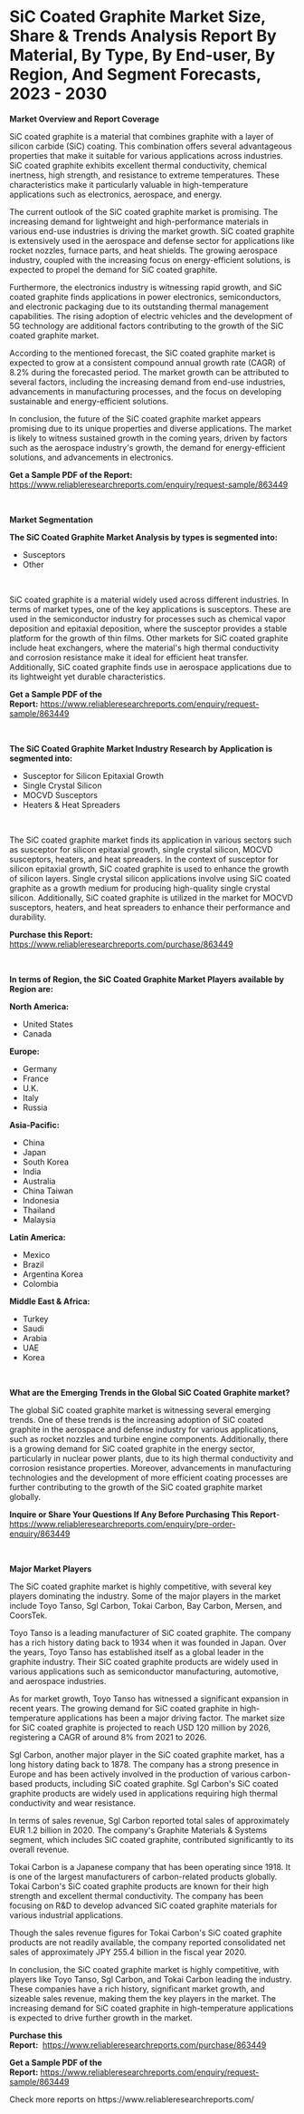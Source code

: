 <p><h1>SiC Coated Graphite Market Size, Share & Trends Analysis Report By Material, By Type, By End-user, By Region, And Segment Forecasts, 2023 - 2030</h1></p><p><strong>Market Overview and Report Coverage</strong></p>
<p><p>SiC coated graphite is a material that combines graphite with a layer of silicon carbide (SiC) coating. This combination offers several advantageous properties that make it suitable for various applications across industries. SiC coated graphite exhibits excellent thermal conductivity, chemical inertness, high strength, and resistance to extreme temperatures. These characteristics make it particularly valuable in high-temperature applications such as electronics, aerospace, and energy.</p><p>The current outlook of the SiC coated graphite market is promising. The increasing demand for lightweight and high-performance materials in various end-use industries is driving the market growth. SiC coated graphite is extensively used in the aerospace and defense sector for applications like rocket nozzles, furnace parts, and heat shields. The growing aerospace industry, coupled with the increasing focus on energy-efficient solutions, is expected to propel the demand for SiC coated graphite.</p><p>Furthermore, the electronics industry is witnessing rapid growth, and SiC coated graphite finds applications in power electronics, semiconductors, and electronic packaging due to its outstanding thermal management capabilities. The rising adoption of electric vehicles and the development of 5G technology are additional factors contributing to the growth of the SiC coated graphite market.</p><p>According to the mentioned forecast, the SiC coated graphite market is expected to grow at a consistent compound annual growth rate (CAGR) of 8.2% during the forecasted period. The market growth can be attributed to several factors, including the increasing demand from end-use industries, advancements in manufacturing processes, and the focus on developing sustainable and energy-efficient solutions.</p><p>In conclusion, the future of the SiC coated graphite market appears promising due to its unique properties and diverse applications. The market is likely to witness sustained growth in the coming years, driven by factors such as the aerospace industry's growth, the demand for energy-efficient solutions, and advancements in electronics.</p></p>
<p><strong>Get a Sample PDF of the Report:</strong> <a href="https://www.reliableresearchreports.com/enquiry/request-sample/863449">https://www.reliableresearchreports.com/enquiry/request-sample/863449</a></p>
<p>&nbsp;</p>
<p><strong>Market Segmentation</strong></p>
<p><strong>The SiC Coated Graphite Market Analysis by types is segmented into:</strong></p>
<p><ul><li>Susceptors</li><li>Other</li></ul></p>
<p>&nbsp;</p>
<p><p>SiC coated graphite is a material widely used across different industries. In terms of market types, one of the key applications is susceptors. These are used in the semiconductor industry for processes such as chemical vapor deposition and epitaxial deposition, where the susceptor provides a stable platform for the growth of thin films. Other markets for SiC coated graphite include heat exchangers, where the material's high thermal conductivity and corrosion resistance make it ideal for efficient heat transfer. Additionally, SiC coated graphite finds use in aerospace applications due to its lightweight yet durable characteristics.</p></p>
<p><strong>Get a Sample PDF of the Report:</strong>&nbsp;<a href="https://www.reliableresearchreports.com/enquiry/request-sample/863449">https://www.reliableresearchreports.com/enquiry/request-sample/863449</a></p>
<p>&nbsp;</p>
<p><strong>The SiC Coated Graphite Market Industry Research by Application is segmented into:</strong></p>
<p><ul><li>Susceptor for Silicon Epitaxial Growth</li><li>Single Crystal Silicon</li><li>MOCVD Susceptors</li><li>Heaters & Heat Spreaders</li></ul></p>
<p>&nbsp;</p>
<p><p>The SiC coated graphite market finds its application in various sectors such as susceptor for silicon epitaxial growth, single crystal silicon, MOCVD susceptors, heaters, and heat spreaders. In the context of susceptor for silicon epitaxial growth, SiC coated graphite is used to enhance the growth of silicon layers. Single crystal silicon applications involve using SiC coated graphite as a growth medium for producing high-quality single crystal silicon. Additionally, SiC coated graphite is utilized in the market for MOCVD susceptors, heaters, and heat spreaders to enhance their performance and durability.</p></p>
<p><strong>Purchase this Report:</strong>&nbsp; <a href="https://www.reliableresearchreports.com/purchase/863449">https://www.reliableresearchreports.com/purchase/863449</a></p>
<p>&nbsp;</p>
<p><strong>In terms of Region, the SiC Coated Graphite Market Players available by Region are:</strong></p>
<p>
    <p> <strong> North America: </strong>
        <ul>
            <li>United States</li>
            <li>Canada</li>
        </ul>
        </p> 
    <p> <strong> Europe: </strong>
        <ul>
            <li>Germany</li>
            <li>France</li>
            <li>U.K.</li>
            <li>Italy</li>
            <li>Russia</li>
        </ul>
        </p> 
    <p> <strong> Asia-Pacific: </strong>
        <ul>
            <li>China</li>
            <li>Japan</li>
            <li>South Korea</li>
            <li>India</li>
            <li>Australia</li>
            <li>China Taiwan</li>
            <li>Indonesia</li>
            <li>Thailand</li>
            <li>Malaysia</li>
        </ul>
        </p> 
    <p> <strong> Latin America: </strong>
        <ul>
            <li>Mexico</li>
            <li>Brazil</li>
            <li>Argentina Korea</li>
            <li>Colombia</li>
        </ul>
        </p> 
    <p> <strong> Middle East & Africa: </strong>
        <ul>
            <li>Turkey</li>
            <li>Saudi</li>
            <li>Arabia</li>
            <li>UAE</li>
            <li>Korea</li>
        </ul>
    </p>
    </p>
<p>&nbsp;</p>
<p><strong>What are the Emerging Trends in the Global SiC Coated Graphite market?</strong></p>
<p><p>The global SiC coated graphite market is witnessing several emerging trends. One of these trends is the increasing adoption of SiC coated graphite in the aerospace and defense industry for various applications, such as rocket nozzles and turbine engine components. Additionally, there is a growing demand for SiC coated graphite in the energy sector, particularly in nuclear power plants, due to its high thermal conductivity and corrosion resistance properties. Moreover, advancements in manufacturing technologies and the development of more efficient coating processes are further contributing to the growth of the SiC coated graphite market globally.</p></p>
<p><strong>Inquire or Share Your Questions If Any Before Purchasing This Report</strong>- <a href="https://www.reliableresearchreports.com/enquiry/pre-order-enquiry/863449">https://www.reliableresearchreports.com/enquiry/pre-order-enquiry/863449</a></p>
<p>&nbsp;</p>
<p><strong>Major Market Players</strong></p>
<p><p>The SiC coated graphite market is highly competitive, with several key players dominating the industry. Some of the major players in the market include Toyo Tanso, Sgl Carbon, Tokai Carbon, Bay Carbon, Mersen, and CoorsTek.</p><p>Toyo Tanso is a leading manufacturer of SiC coated graphite. The company has a rich history dating back to 1934 when it was founded in Japan. Over the years, Toyo Tanso has established itself as a global leader in the graphite industry. Their SiC coated graphite products are widely used in various applications such as semiconductor manufacturing, automotive, and aerospace industries.</p><p>As for market growth, Toyo Tanso has witnessed a significant expansion in recent years. The growing demand for SiC coated graphite in high-temperature applications has been a major driving factor. The market size for SiC coated graphite is projected to reach USD 120 million by 2026, registering a CAGR of around 8% from 2021 to 2026.</p><p>Sgl Carbon, another major player in the SiC coated graphite market, has a long history dating back to 1878. The company has a strong presence in Europe and has been actively involved in the production of various carbon-based products, including SiC coated graphite. Sgl Carbon's SiC coated graphite products are widely used in applications requiring high thermal conductivity and wear resistance.</p><p>In terms of sales revenue, Sgl Carbon reported total sales of approximately EUR 1.2 billion in 2020. The company's Graphite Materials & Systems segment, which includes SiC coated graphite, contributed significantly to its overall revenue.</p><p>Tokai Carbon is a Japanese company that has been operating since 1918. It is one of the largest manufacturers of carbon-related products globally. Tokai Carbon's SiC coated graphite products are known for their high strength and excellent thermal conductivity. The company has been focusing on R&D to develop advanced SiC coated graphite materials for various industrial applications.</p><p>Though the sales revenue figures for Tokai Carbon's SiC coated graphite products are not readily available, the company reported consolidated net sales of approximately JPY 255.4 billion in the fiscal year 2020.</p><p>In conclusion, the SiC coated graphite market is highly competitive, with players like Toyo Tanso, Sgl Carbon, and Tokai Carbon leading the industry. These companies have a rich history, significant market growth, and sizeable sales revenue, making them the key players in the market. The increasing demand for SiC coated graphite in high-temperature applications is expected to drive further growth in the market.</p></p>
<p><strong>Purchase this Report:</strong>&nbsp;&nbsp;<a href="https://www.reliableresearchreports.com/purchase/863449">https://www.reliableresearchreports.com/purchase/863449</a></p>
<p></p>
<p><strong>Get a Sample PDF of the Report:</strong>&nbsp;<a href="https://www.reliableresearchreports.com/enquiry/request-sample/863449">https://www.reliableresearchreports.com/enquiry/request-sample/863449</a></p>
<p>Check more reports on https://www.reliableresearchreports.com/</p>